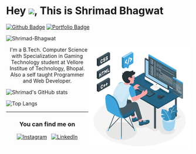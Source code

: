 # Hey <img src="https://raw.githubusercontent.com/MartinHeinz/MartinHeinz/master/wave.gif" width="30px">, This is Shrimad Bhagwat




[![Github Badge](https://img.shields.io/badge/Shrimad-Bhagwat-grey?style=flat&logo=github&logoColor=white&link=https://github.com/Shrimad-Bhagwat/)](https://www.github.com/Shrimad-Bhagwat/) [![Portfolio Badge](https://img.shields.io/badge/portfolio-web-blue?style=flat&link=https://shrimad-bhagwat.github.io/Portfolio//)](https://shrimad-bhagwat.github.io/Portfolio//) 
<p align=left> <img src=https://komarev.com/ghpvc/?username=Shrimad-Bhagwat alt=Shrimad-Bhagwat /> </p>


<img align="right" width="280" src="https://github.com/Shrimad-Bhagwat/Shrimad-Bhagwat/blob/main/assets/programmer-illustration.svg" alt="illustration" />

<p align=center>  &nbsp; I'm a B.Tech. Computer Science with Specialization in Gaming Technology student at Vellore Institue of Technology, Bhopal.
<br> Also a self taught Programmer and Web Developer.</p>

![Shrimad's GitHub stats](https://github-readme-stats.vercel.app/api?username=Shrimad-Bhagwat&theme=dark&show_icons=true&border_radius=10)



![Top Langs](https://github-readme-stats.vercel.app/api/top-langs/?username=Shrimad-Bhagwat&theme=dark&layout=compact&border_radius=10)

---
<!-- Actual text -->


<span align=center>
  
### You can find me on
  
[![Instagram][1.2]][1]    &nbsp; [![LinkedIn][2.2]][2]

 </apan>
<!-- Icons -->

[1.2]: https://image.flaticon.com/icons/png/32/174/174855.png
[2.2]: https://image.flaticon.com/icons/png/32/174/174857.png

<!-- Links to your social media accounts -->

[1]: https://www.instagram.com/shrimad.bhagwat/
[2]: https://www.linkedin.com/in/shrimad-bhagwat-a7a879201/

